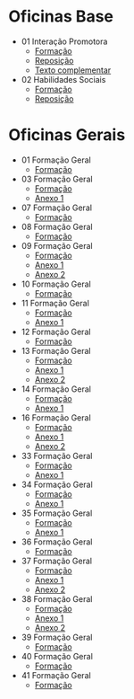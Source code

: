 # Oficinas Base

- 01 Interação Promotora
    - [Formação](./base/01_interacao_promotora/Formação.md)
    - [Reposição](./base/01_interacao_promotora/Reposição.md)
    - [Texto complementar](./base/01_interacao_promotora/texto_de_apoio.pdf)
- 02 Habilidades Sociais
    - [Formação](./base/02_habilidades_sociais/Formação.md)
    - [Reposição](./base/02_habilidades_sociais/Reposição.md)

# Oficinas Gerais
- 01 Formação Geral
    - [Formação](./geral/01Formação/01.md)
- 03 Formação Geral
    - [Formação](./geral/03Formação/03.md)
    - [Anexo 1](./geral/03Formação/anexo1.pdf)
- 07 Formação Geral
    - [Formação](./geral/07Formação/07.md)
- 08 Formação Geral
    - [Formação](./geral/08Formação/08.md)
- 09 Formação Geral
    - [Formação](./geral/09Formação/09.md)
    - [Anexo 1](./geral/09Formação/Anexo_1.pdf)
    - [Anexo 2](./geral/09Formação/Anexo_2.pdf) 
- 10 Formação Geral
    - [Formação](./geral/10Formação/10.md) 
- 11 Formação Geral
    - [Formação](./geral/11Formação/11.md)
    - [Anexo 1](./geral/11Formação/ideias.pdf)
- 12 Formação Geral
    - [Formação](./geral/12Formação/12.md)
- 13 Formação Geral
    - [Formação](./geral/13Formação/13.md)
    - [Anexo 1](./geral/13Formação/anexo1.pdf)
    - [Anexo 2](./geral/13Formação/anexo2.pdf) 
- 14 Formação Geral
    - [Formação](./geral/14Formação/14.md)
    - [Anexo 1](./geral/14Formação/anexo1.pdf)
- 16 Formação Geral
    - [Formação](./geral/01Formação/16.md)
    - [Anexo 1](./geral/16Formação/anexo1.pdf)
    - [Anexo 2](./geral/16Formação/anexo2.pdf) 
- 33 Formação Geral
    - [Formação](./geral/33Formação/33.md)
    - [Anexo 1](./geral/33Formação/anexo1.pdf)
- 34 Formação Geral
    - [Formação](./geral/34Formação/34.md)
    - [Anexo 1](./geral/34Formação/anexo1.pdf)
- 35 Formação Geral
    - [Formação](./geral/35Formação/35.md)
    - [Anexo 1](./geral/35Formação/anexo1.pdf)
- 36 Formação Geral
    - [Formação](./geral/36Formação/36.md)
- 37 Formação Geral
    - [Formação](./geral/37Formação/37.md)
    - [Anexo 1](./geral/37Formação/anexo1.pdf)
    - [Anexo 2](./geral/37Formação/anexo2.pdf)
- 38 Formação Geral
    - [Formação](./geral/38Formação/38.md)
    - [Anexo 1](./geral/38Formação/anexo1.pdf)
    - [Anexo 2](./geral/38Formação/anexo2.pdf) 
- 39 Formação Geral
    - [Formação](./geral/39Formação/39.md)
- 40 Formação Geral
    - [Formação](./geral/40Formação/40.md)
- 41 Formação Geral
    - [Formação](./geral/41Formação/41.md)
        
